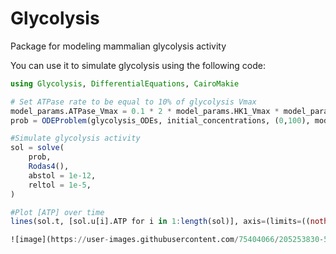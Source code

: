 # Glycolysis

Package for modeling mammalian glycolysis activity

You can use it to simulate glycolysis using the following code:
```julia
using Glycolysis, DifferentialEquations, CairoMakie

# Set ATPase rate to be equal to 10% of glycolysis Vmax
model_params.ATPase_Vmax = 0.1 * 2 * model_params.HK1_Vmax * model_params.HK1_Conc
prob = ODEProblem(glycolysis_ODEs, initial_concentrations, (0,100), model_params)

#Simulate glycolysis activity
sol = solve(
    prob,
    Rodas4(),
    abstol = 1e-12,
    reltol = 1e-5,
)

#Plot [ATP] over time
lines(sol.t, [sol.u[i].ATP for i in 1:length(sol)], axis=(limits=((nothing),(0,10e-3)),))

![image](https://user-images.githubusercontent.com/75404066/205253830-57abfa66-d48e-4025-98ad-d3f19980f197.png)
```
